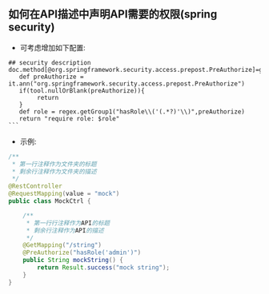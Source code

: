 ## 如何在API描述中声明API需要的权限(spring security)

   * 可考虑增加如下配置:

``````properties
## security description
doc.method[@org.springframework.security.access.prepost.PreAuthorize]=groovy:```
   def preAuthorize = it.ann("org.springframework.security.access.prepost.PreAuthorize")
   if(tool.nullOrBlank(preAuthorize)){
        return
   }
   def role = regex.getGroup1("hasRole\\('(.*?)'\\)",preAuthorize)
   return "require role: $role"
```
``````
   
   * 示例:

   ```java
   /**
    * 第一行注释作为文件夹的标题
    * 剩余行注释作为文件夹的描述
    */
   @RestController
   @RequestMapping(value = "mock")
   public class MockCtrl {
   
       /**
        * 第一行行注释作为API的标题
        * 剩余行注释作为API的描述
        */
       @GetMapping("/string")
       @PreAuthorize("hasRole('admin')")
       public String mockString() {
           return Result.success("mock string");
       }
   }

   ```